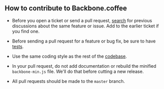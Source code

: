## How to contribute to Backbone.coffee

* Before you open a ticket or send a pull request,
[search](https://github.com/randallmorey/backbone-coffee/issues) for previous
discussions about the same feature or issue. Add to the earlier ticket if you
find one.

* Before sending a pull request for a feature or bug fix, be sure to have
[tests](http://backbonecoffee.org/test/test.html).

* Use the same coding style as the rest of the
[codebase](https://github.com/randallmorey/backbone-coffee/blob/master/coffee/).

* In your pull request, do not add documentation or rebuild the minified
`backbone-min.js` file. We'll do that before cutting a new release.

* All pull requests should be made to the `master` branch.
